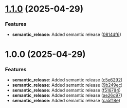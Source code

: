 # [1.1.0](https://github.com/mrinvicto/chat-gpt-bookmark/compare/v1.0.0...v1.1.0) (2025-04-29)


### Features

* **semantic_release:** Added semantic release ([0814df6](https://github.com/mrinvicto/chat-gpt-bookmark/commit/0814df672c411cccc1a0250ca358d6554b6078dc))

# 1.0.0 (2025-04-29)


### Features

* **semantic_release:** Added semantic release ([c5e6292](https://github.com/mrinvicto/chat-gpt-bookmark/commit/c5e62922e570747f5e67465c1de8033c9c0a721d))
* **semantic_release:** Added semantic release ([9b249ec](https://github.com/mrinvicto/chat-gpt-bookmark/commit/9b249ec4e343721fcd28513a0c021075b1b3082d))
* **semantic_release:** Added semantic release ([f516784](https://github.com/mrinvicto/chat-gpt-bookmark/commit/f516784e68e546386b6247c7b0e7bd5d711dba02))
* **semantic_release:** Added semantic release ([ae26d97](https://github.com/mrinvicto/chat-gpt-bookmark/commit/ae26d97c17c1f310e2adfee86edbe61af6276dfa))
* **semantic_release:** Added semantic release ([ca5f18e](https://github.com/mrinvicto/chat-gpt-bookmark/commit/ca5f18e33f178f93f97b3c025e92cda1000293fd))
